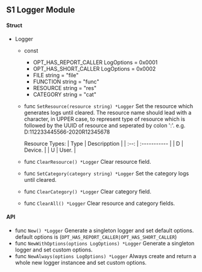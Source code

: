 S1 Logger Module
---

#### Struct

- Logger
  - const
	  - OPT_HAS_REPORT_CALLER LogOptions = 0x0001
	  - OPT_HAS_SHORT_CALLER  LogOptions = 0x0002
	  - FILE     string = "file"
	  - FUNCTION string = "func"
	  - RESOURCE string = "res"
	  - CATEGORY string = "cat"
  - func `SetResource(resource string) *Logger`
    Set the resource which generates logs until cleared. The resource name should lead with a character, in UPPER case, to represent type of resource which is  followed by the UUID of resource and seperated by colon ':'.
    e.g. D:112233445566-2020R12345678

    Resource Types:
    | Type | Descripption |
    | :--: | :----------- |
    | D    | Device. |
    | U    | User.   |
    
  - func `ClearResource() *Logger`
    Clear resource field.
  - func `SetCategory(category string) *Logger`
    Set the category logs until cleared.
  - func `ClearCategory() *Logger`
    Clear category field.
  - func `ClearAll() *Logger`
    Clear resource and category fields.

#### API

- func `New() *Logger`
  Generate a singleton logger and set default options. default options is (`OPT_HAS_REPORT_CALLER|OPT_HAS_SHORT_CALLER`)
- func `NewWithOptions(options LogOptions) *Logger`
  Generate a singleton logger and set custom options.
- func `NewAlways(options LogOptions) *Logger`
  Always create and return a whole new logger instancee and set custom options.